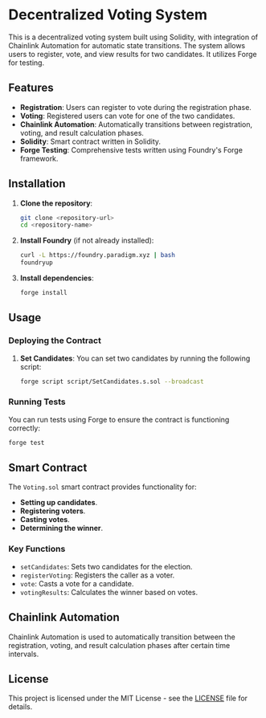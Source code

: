 
# Decentralized Voting System

This is a decentralized voting system built using Solidity, with integration of Chainlink Automation for automatic state transitions. The system allows users to register, vote, and view results for two candidates. It utilizes Forge for testing.

## Features

- **Registration**: Users can register to vote during the registration phase.
- **Voting**: Registered users can vote for one of the two candidates.
- **Chainlink Automation**: Automatically transitions between registration, voting, and result calculation phases.
- **Solidity**: Smart contract written in Solidity.
- **Forge Testing**: Comprehensive tests written using Foundry's Forge framework.

## Installation

1. **Clone the repository**:
    ```bash
    git clone <repository-url>
    cd <repository-name>
    ```

2. **Install Foundry** (if not already installed):
    ```bash
    curl -L https://foundry.paradigm.xyz | bash
    foundryup
    ```

3. **Install dependencies**:
    ```bash
    forge install
    ```

## Usage

### Deploying the Contract

1. **Set Candidates**:
    You can set two candidates by running the following script:

    ```bash
    forge script script/SetCandidates.s.sol --broadcast
    ```

### Running Tests

You can run tests using Forge to ensure the contract is functioning correctly:

```bash
forge test
```

## Smart Contract

The `Voting.sol` smart contract provides functionality for:

- **Setting up candidates**.
- **Registering voters**.
- **Casting votes**.
- **Determining the winner**.

### Key Functions

- `setCandidates`: Sets two candidates for the election.
- `registerVoting`: Registers the caller as a voter.
- `vote`: Casts a vote for a candidate.
- `votingResults`: Calculates the winner based on votes.

## Chainlink Automation

Chainlink Automation is used to automatically transition between the registration, voting, and result calculation phases after certain time intervals.

## License

This project is licensed under the MIT License - see the [LICENSE](LICENSE) file for details.
